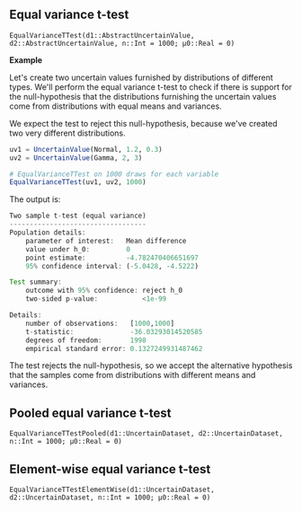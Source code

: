 ## Equal variance t-test

```@docs
EqualVarianceTTest(d1::AbstractUncertainValue, d2::AbstractUncertainValue, n::Int = 1000; μ0::Real = 0)
```

**Example**

Let's create two uncertain values furnished by distributions of different types.
We'll perform the equal variance t-test to check if there is support for the
null-hypothesis that the distributions furnishing the uncertain values
come from distributions with equal means and variances.

We expect the test to reject this null-hypothesis, because we've created
two very different distributions.

```julia
uv1 = UncertainValue(Normal, 1.2, 0.3)
uv2 = UncertainValue(Gamma, 2, 3)

# EqualVarianceTTest on 1000 draws for each variable
EqualVarianceTTest(uv1, uv2, 1000)
```

The output is:

```julia
Two sample t-test (equal variance)
----------------------------------
Population details:
    parameter of interest:   Mean difference
    value under h_0:         0
    point estimate:          -4.782470406651697
    95% confidence interval: (-5.0428, -4.5222)

Test summary:
    outcome with 95% confidence: reject h_0
    two-sided p-value:           <1e-99

Details:
    number of observations:   [1000,1000]
    t-statistic:              -36.03293014520585
    degrees of freedom:       1998
    empirical standard error: 0.1327249931487462
```

The test rejects the null-hypothesis, so we accept the alternative hypothesis
that the samples come from distributions with different means and variances.


## Pooled equal variance t-test

```@docs
EqualVarianceTTestPooled(d1::UncertainDataset, d2::UncertainDataset, n::Int = 1000; μ0::Real = 0)
```

## Element-wise equal variance t-test

```@docs
EqualVarianceTTestElementWise(d1::UncertainDataset, d2::UncertainDataset, n::Int = 1000; μ0::Real = 0)
```
